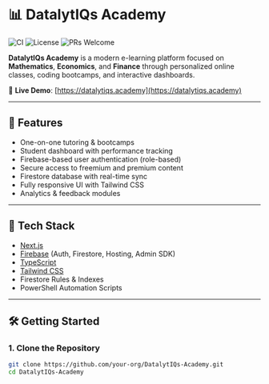 # 📊 DatalytIQs Academy

![CI](https://img.shields.io/github/actions/workflow/status/your-org/DatalytIQs-Academy/ci.yml?branch=main)
![License](https://img.shields.io/github/license/your-org/DatalytIQs-Academy)
![PRs Welcome](https://img.shields.io/badge/PRs-welcome-brightgreen.svg)

**DatalytIQs Academy** is a modern e-learning platform focused on **Mathematics**, **Economics**, and **Finance** through personalized online classes, coding bootcamps, and interactive dashboards.

🔗 **Live Demo**: [https://datalytiqs.academy](https://datalytiqs.academy)

---

## 🚀 Features

- One-on-one tutoring & bootcamps
- Student dashboard with performance tracking
- Firebase-based user authentication (role-based)
- Secure access to freemium and premium content
- Firestore database with real-time sync
- Fully responsive UI with Tailwind CSS
- Analytics & feedback modules

---

## 🔧 Tech Stack

- [Next.js](https://nextjs.org/)
- [Firebase](https://firebase.google.com/) (Auth, Firestore, Hosting, Admin SDK)
- [TypeScript](https://www.typescriptlang.org/)
- [Tailwind CSS](https://tailwindcss.com/)
- Firestore Rules & Indexes
- PowerShell Automation Scripts

---

## 🛠️ Getting Started

### 1. Clone the Repository

```bash
git clone https://github.com/your-org/DatalytIQs-Academy.git
cd DatalytIQs-Academy
```
